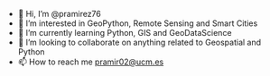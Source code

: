 - 👋 Hi, I’m @pramirez76
- 👀 I’m interested in GeoPython, Remote Sensing and Smart Cities
- 🌱 I’m currently learning Python, GIS and GeoDataScience
- 💞️ I’m looking to collaborate on anything related to Geospatial and Python
- 📫 How to reach me pramir02@ucm.es

<!---
pramirez76/pramirez76 is a ✨ special ✨ repository because its `README.md` (this file) appears on your GitHub profile.
You can click the Preview link to take a look at your changes.
--->
